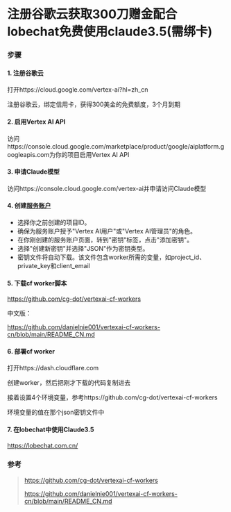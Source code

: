 # 注册谷歌云获取300刀赠金配合lobechat免费使用claude3.5(需绑卡)

### 步骤

#### 1. 注册谷歌云

打开https://cloud.google.com/vertex-ai?hl=zh_cn

注册谷歌云，绑定信用卡，获得300美金的免费额度，3个月到期

#### 2. 启用Vertex AI API

访问https://console.cloud.google.com/marketplace/product/google/aiplatform.googleapis.com为你的项目启用Vertex AI API

#### 3. 申请Claude模型

访问https://console.cloud.google.com/vertex-ai并申请访问Claude模型

#### 4. 创建[服务账户](https://console.cloud.google.com/projectselector/iam-admin/serviceaccounts/create?walkthrough_id=iam--create-service-account#step_index=1)

- 选择你之前创建的项目ID。
- 确保为服务账户授予"Vertex AI用户"或"Vertex AI管理员"的角色。
- 在你刚创建的服务账户页面，转到"密钥"标签，点击"添加密钥"。
- 选择"创建新密钥"并选择"JSON"作为密钥类型。
- 密钥文件将自动下载。该文件包含worker所需的变量，如project_id、private_key和client_email

#### 5. 下载cf worker脚本

https://github.com/cg-dot/vertexai-cf-workers

中文版：

https://github.com/danielnie001/vertexai-cf-workers-cn/blob/main/README_CN.md

#### 6. 部署cf worker

打开https://dash.cloudflare.com

创建worker，然后把刚才下载的代码复制进去

接着设置4个环境变量，参考https://github.com/cg-dot/vertexai-cf-workers

环境变量的值在那个json密钥文件中

#### 7. 在lobechat中使用Claude3.5

https://lobechat.com.cn/

### 参考

> https://github.com/cg-dot/vertexai-cf-workers
>
> https://github.com/danielnie001/vertexai-cf-workers-cn/blob/main/README_CN.md
